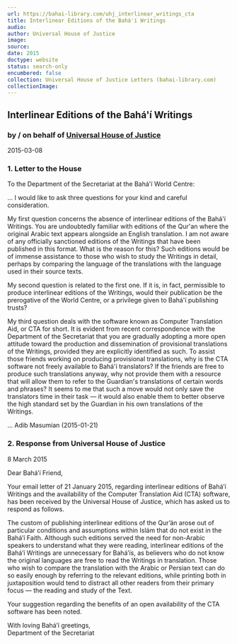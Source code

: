 ```yaml
---
url: https://bahai-library.com/uhj_interlinear_writings_cta
title: Interlinear Editions of the Bahá'í Writings
audio: 
author: Universal House of Justice
image: 
source: 
date: 2015
doctype: website
status: search-only
encumbered: false
collection: Universal House of Justice Letters (bahai-library.com)
collectionImage: 
---
```



## Interlinear Editions of the Bahá'í Writings

### by / on behalf of [Universal House of Justice](https://bahai-library.com/author/Universal+House+of+Justice)

2015-03-08


### 1\. Letter to the House

To the Department of the Secretariat at the Bahá'í World Centre:

... I would like to ask three questions for your kind and careful consideration.

My first question concerns the absence of interlinear editions of the Bahá'í Writings. You are undoubtedly familiar with editions of the Qur'an where the original Arabic text appears alongside an English translation. I am not aware of any officially sanctioned editions of the Writings that have been published in this format. What is the reason for this? Such editions would be of immense assistance to those who wish to study the Writings in detail, perhaps by comparing the language of the translations with the language used in their source texts.

My second question is related to the first one. If it is, in fact, permissible to produce interlinear editions of the Writings, would their publication be the prerogative of the World Centre, or a privilege given to Bahá'í publishing trusts?

My third question deals with the software known as Computer Translation Aid, or CTA for short. It is evident from recent correspondence with the Department of the Secretariat that you are gradually adopting a more open attitude toward the production and dissemination of provisional translations of the Writings, provided they are explicitly identified as such. To assist those friends working on producing provisional translations, why is the CTA software not freely available to Bahá'í translators? If the friends are free to produce such translations anyway, why not provide them with a resource that will allow them to refer to the Guardian's translations of certain words and phrases? It seems to me that such a move would not only save the translators time in their task — it would also enable them to better observe the high standard set by the Guardian in his own translations of the Writings.

... Adib Masumian (2015-01-21)

### 2\. Response from Universal House of Justice

8 March 2015

Dear Bahá’í Friend,

Your email letter of 21 January 2015, regarding interlinear editions of Bahá’í Writings and the availability of the Computer Translation Aid (CTA) software, has been received by the Universal House of Justice, which has asked us to respond as follows.

The custom of publishing interlinear editions of the Qur’án arose out of particular conditions and assumptions within Islám that do not exist in the Bahá’í Faith. Although such editions served the need for non-Arabic speakers to understand what they were reading, interlinear editions of the Bahá’í Writings are unnecessary for Bahá’ís, as believers who do not know the original languages are free to read the Writings in translation. Those who wish to compare the translation with the Arabic or Persian text can do so easily enough by referring to the relevant editions, while printing both in juxtaposition would tend to distract all other readers from their primary focus ― the reading and study of the Text.

Your suggestion regarding the benefits of an open availability of the CTA software has been noted.

With loving Bahá’í greetings,  
Department of the Secretariat